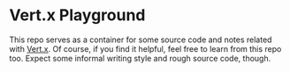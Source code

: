 Vert.x Playground
=================

This repo serves as a container for some source code and notes related with [Vert.x](http://vertx.io). Of course, if you find it helpful, feel free to learn from this repo too. Expect some informal writing style and rough source code, though.
